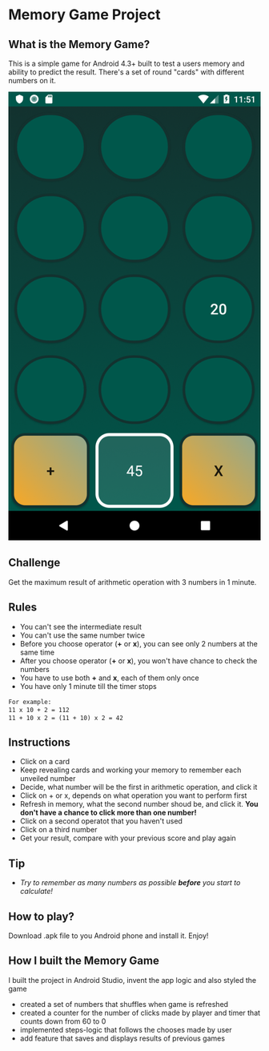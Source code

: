 # Memory Game Project

## What is the Memory Game?
This is a simple game for Android 4.3+ built to test a users memory and ability to predict the result. There's a set of round "cards" with different numbers on it.

!["screenshoot"](app/src/main/res/drawable-v24/scr.png)
     
## Challenge
Get the maximum result of arithmetic operation with 3 numbers in 1 minute.

## Rules
* You can't see the intermediate result
* You can't use the same number twice
* Before you choose operator (**+** or **x**), you can see only 2 numbers at the same time
* After you choose operator (**+** or **x**), you won't have chance to check the numbers
* You have to use both **+** and **x**, each of them only once
* You have only 1 minute till the timer stops
```
For example: 
11 x 10 + 2 = 112 
11 + 10 x 2 = (11 + 10) x 2 = 42
```

## Instructions
* Click on a card
* Keep revealing cards and working your memory to remember each unveiled number
* Decide, what number will be the  first in arithmetic operation, and click it
* Click on + or x, depends on what operation you want to perform first
* Refresh in memory, what the second number shoud be, and click it. **You don't have a chance to click more than one number!**
* Click on a second operatot that you haven't used 
* Click on a third number
* Get your result, compare with your previous score and play again

## Tip
* _Try to remember as many numbers as possible **before** you start to calculate!_

## How to play?
Download .apk file to you Android phone and install it. Enjoy!

## How I built the Memory Game
I built the project in Android Studio, invent the app logic and also styled the game
* created a set of numbers that shuffles when game is refreshed
* created a counter for the number of clicks made by player and timer that counts down from 60 to 0
* implemented steps-logic that follows the chooses made by user
* add feature that saves and displays results of previous games
